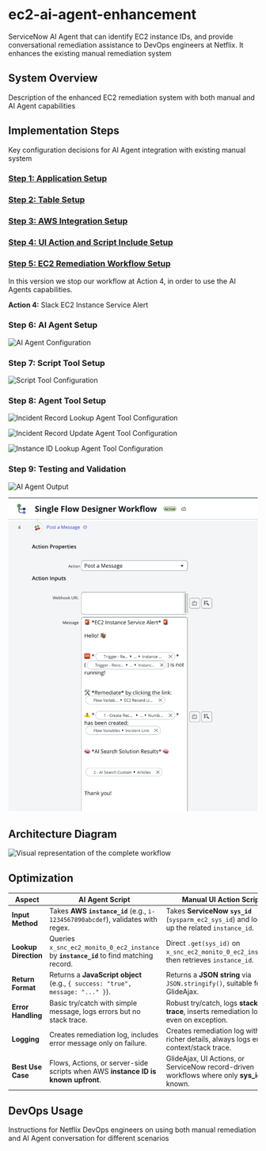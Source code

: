 # ec2-ai-agent-enhancement
ServiceNow AI Agent that can identify EC2 instance IDs, and provide conversational remediation assistance to DevOps engineers at Netflix. It enhances the existing manual remediation system

## System Overview
Description of the enhanced EC2 remediation system with both manual and AI Agent capabilities

## Implementation Steps
Key configuration decisions for AI Agent integration with existing manual system

### [Step 1: Application Setup](https://github.com/joesghub/ec2-remediation-system?tab=readme-ov-file#step-1-application-setup)

### [Step 2: Table Setup](https://github.com/joesghub/ec2-remediation-system?tab=readme-ov-file#step-2-table-setup)

### [Step 3: AWS Integration Setup](https://github.com/joesghub/ec2-remediation-system?tab=readme-ov-file#step-3-aws-integration-configuration)

### [Step 4: UI Action and Script Include Setup](https://github.com/joesghub/ec2-remediation-system?tab=readme-ov-file#step-4-ui-action-and-script-include-implementation)

### [Step 5: EC2 Remediation Workflow Setup](https://github.com/joesghub/ec2-remediation-system?tab=readme-ov-file#step-5-flow-designer-workflow-creation)

In this version we stop our workflow at Action 4, in order to use the AI Agents capabilities. 

**Action 4:** Slack EC2 Instance Service Alert  

### Step 6: AI Agent Setup


![AI Agent Configuration]()

### Step 7: Script Tool Setup


![Script Tool Configuration]()

### Step 8: Agent Tool Setup


![Incident Record Lookup Agent Tool Configuration]()


![Incident Record Update Agent Tool Configuration]()



![Instance ID Lookup Agent Tool Configuration]()



### Step 9: Testing and Validation



![AI Agent Output]()


![Slack EC2 Instance Service Alert](https://github.com/joesghub/ec2-remediation-system/blob/main/screenshots/015%20flow%20a4%20slack%20issue.png?raw=true)

## Architecture Diagram
![Visual representation of the complete workflow](https://github.com/joesghub/ec2-ai-agent-enhancement/blob/main/Diagram.png?raw=true)

## Optimization


| Aspect                          | AI Agent Script                                                                             | Manual UI Action Script                                                                   |
|---------------------------------|---------------------------------------------------------------------------------------------|-------------------------------------------------------------------------------------------|
| **Input Method**                | Takes **AWS `instance_id`** (e.g., `i-1234567890abcdef`), validates with regex.            | Takes **ServiceNow `sys_id`** (`sysparm_ec2_sys_id`) and looks up the related `instance_id`. |
| **Lookup Direction**             | Queries `x_snc_ec2_monito_0_ec2_instance` by **`instance_id`** to find matching record.   | Direct `.get(sys_id)` on `x_snc_ec2_monito_0_ec2_instance`, then retrieves `instance_id`. |
| **Return Format**               | Returns a **JavaScript object** (e.g., `{ success: "true", message: "..." }`).             | Returns a **JSON string** via `JSON.stringify()`, suitable for GlideAjax.                 |
| **Error Handling**              | Basic try/catch with simple message, logs errors but no stack trace.                       | Robust try/catch, logs **stack trace**, inserts remediation log even on exception.        |
| **Logging**                     | Creates remediation log, includes error message only on failure.                          | Creates remediation log with richer details, always logs error context/stack trace.      |
| **Best Use Case**               | Flows, Actions, or server-side scripts when AWS **instance ID is known upfront**.          | GlideAjax, UI Actions, or ServiceNow record-driven workflows where only **sys_id** is known. |



## DevOps Usage
Instructions for Netflix DevOps engineers on using both manual remediation and AI Agent conversation for different scenarios
